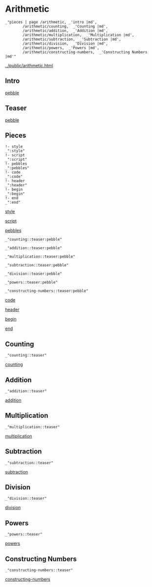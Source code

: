 # Arithmetic

    _"pieces | page /arithmetic, _'intro |md',
            /arithmetic/counting,  _'Counting |md',
            /arithmetic/addition,  _'Addition |md',
            /arithmetic/multiplication,  _'Multiplication |md',
            /arithmetic/subtraction,  _'Subtraction |md',
            /arithmetic/division,  _'Division |md',
            /arithmetic/powers,  _'Powers |md',
            /arithmetic/constructing-numbers,  _'Constructing Numbers |md'"

[../public/arithmetic.html](# "save:")


## Intro

[pebble]()

## Teaser

[pebble]()

## Pieces

    !- style
    _":style"
    !- script
    _":script"
    !- pebbles
    _":pebbles"
    !- code
    _":code"
    !- header
    _":header"
    !- begin
    _":begin"
    !- end
    _":end"

[style]() 

[script]()

[pebbles]()

    _"counting::teaser:pebble"

    _"addition::teaser:pebble"

    _"multiplication::teaser:pebble"

    _"subtraction::teaser:pebble"

    _"division::teaser:pebble"

    _"powers::teaser:pebble"

    _"constructing-numbers::teaser:pebble"


[code]()



[header]()

[begin]()

[end]()

## Counting

    _"counting::teaser"


[counting](pages/arithmetic_counting.md "load:")

## Addition

    _"addition::teaser"


[addition](pages/arithmetic_addition.md "load:")

## Multiplication

    _"multiplication::teaser"


[multiplication](pages/arithmetic_multiplication.md "load:")

## Subtraction

    _"subtraction::teaser"


[subtraction](pages/arithmetic_subtraction.md "load:")

## Division

    _"division::teaser"


[division](pages/arithmetic_division.md "load:")

## Powers

    _"powers::teaser"


[powers](pages/arithmetic_powers.md "load:")

## Constructing Numbers

    _"constructing-numbers::teaser"


[constructing-numbers](pages/arithmetic_constructing-numbers.md "load:")